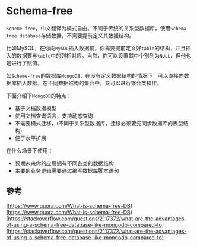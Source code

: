 # Schema-free

`Scheme-free`，中文翻译为模式自由。不同于传统的关系型数据库，使用`Schema-free database`存储数据，不需要提前定义其数据结构。

比如MySQL，在你向`MySQL`插入数据前，你需要提前定义好`table`的结构，并且插入的数据要与`table`中的列相对应。当然，你可以设置其中个别列为`NULL`，但他也是进行了赋值。

如`Scheme-free`的数据库`MongoDB`，在没有定义数据结构的情况下，可以直接向数据库插入数据。在不同数据结构的集合中，又可以进行聚合类操作。

下面介绍下`MongoDB`的特点：

* 基于文档数据模型
* 使用文档查询语言，支持动态查询
* 不需要模式迁移，(不同于关系型数据库，迁移必须要先同步数据库的表型结构)
* 便于水平扩展

在什么场景下使用：

* 预期未来你的应用拥有不同各类的数据结构
* 主要的业务逻辑需要通过编写数据库脚本语句


## 参考

[https://www.quora.com/What-is-schema-free-DB](https://www.quora.com/What-is-schema-free-DB)
[https://stackoverflow.com/questions/2117372/what-are-the-advantages-of-using-a-schema-free-database-like-mongodb-compared-to](https://stackoverflow.com/questions/2117372/what-are-the-advantages-of-using-a-schema-free-database-like-mongodb-compared-to)
